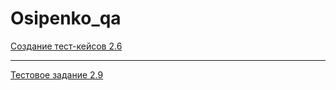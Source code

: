# Osipenko_qa
[Создание тест-кейсов 2.6](https://docs.google.com/spreadsheets/d/13MMFPkgqdtTwJXaati85fLxrPUInfWsVSfQKu8KKuv8/edit#gid=306401338)

---

[Тестовое задание 2.9](https://docs.google.com/spreadsheets/d/1QSJELliV8Oqq8NySrWZ-_EzMYGXfmHuTMVlxAxcqUtc/edit#gid=0)
